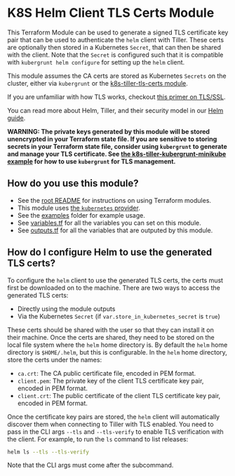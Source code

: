 # K8S Helm Client TLS Certs Module

<!-- NOTE: We use absolute linking here instead of relative linking, because the terraform registry does not support
           relative linking correctly.
-->

This Terraform Module can be used to generate a signed TLS certificate key pair that can be used to authenticate the
`helm` client with Tiller. These certs are optionally then stored in a Kubernetes `Secret`, that can then be shared with
the client. Note that the `Secret` is configured such that it is compatible with `kubergrunt helm configure` for setting
up the `helm` client.

This module assumes the CA certs are stored as Kubernetes `Secrets` on the cluster, either via `kubergrunt` or the
[k8s-tiller-tls-certs module](https://github.com/gruntwork-io/terraform-kubernetes-helm/blob/master/modules/k8s-tiller-tls-certs).

If you are unfamiliar with how TLS works, checkout [this primer on
TLS/SSL](https://github.com/hashicorp/terraform-aws-vault/tree/master/modules/private-tls-cert#background).

You can read more about Helm, Tiller, and their security model in our [Helm
guide](https://github.com/gruntwork-io/kubergrunt/blob/master/HELM_GUIDE.md).

**WARNING: The private keys generated by this module will be stored unencrypted in your Terraform state file. If you are
sensitive to storing secrets in your Terraform state file, consider using `kubergrunt` to generate and manage your TLS
certificate. See [the k8s-tiller-kubergrunt-minikube example](/examples/k8s-tiller-kubergrunt-minikube) for how to use
`kubergrunt` for TLS management.**


## How do you use this module?

* See the [root README](https://github.com/gruntwork-io/terraform-kubernetes-helm/blob/master/README.md) for
  instructions on using Terraform modules.
* This module uses [the `kubernetes` provider](https://www.terraform.io/docs/providers/kubernetes/index.html).
* See the [examples](https://github.com/gruntwork-io/terraform-kubernetes-helm/blob/master/examples) folder for example
  usage.
* See [variables.tf](https://github.com/gruntwork-io/terraform-kubernetes-helm/blob/master/modules/k8s-helm-client-tls-certs/variables.tf)
  for all the variables you can set on this module.
* See [outputs.tf](https://github.com/gruntwork-io/terraform-kubernetes-helm/blob/master/modules/k8s-helm-client-tls-certs/outputs.tf)
  for all the variables that are outputed by this module.


## How do I configure Helm to use the generated TLS certs?

To configure the `helm` client to use the generated TLS certs, the certs must first be downloaded on to the machine.
There are two ways to access the generated TLS certs:

- Directly using the module outputs
- Via the Kubernetes `Secret` (if `var.store_in_kubernetes_secret` is `true`)

These certs should be shared with the user so that they can install it on their machine. Once the certs are shared, they
need to be stored on the local file system where the `helm` home directory is. By default the `helm` home directory is
`$HOME/.helm`, but this is configurable. In the `helm` home directory, store the certs under the names:

- `ca.crt`: The CA public certificate file, encoded in PEM format.
- `client.pem`: The private key of the client TLS certificate key pair, encoded in PEM format.
- `client.crt`: The public certificate of the client TLS certificate key pair, encoded in PEM format.

Once the certificate key pairs are stored, the `helm` client will automatically discover them when connecting to Tiller
with TLS enabled. You need to pass in the CLI args `--tls` and `--tls-verify` to enable TLS verification with the
client. For example, to run the `ls` command to list releases:

```bash
helm ls --tls --tls-verify
```

Note that the CLI args must come after the subcommand.
